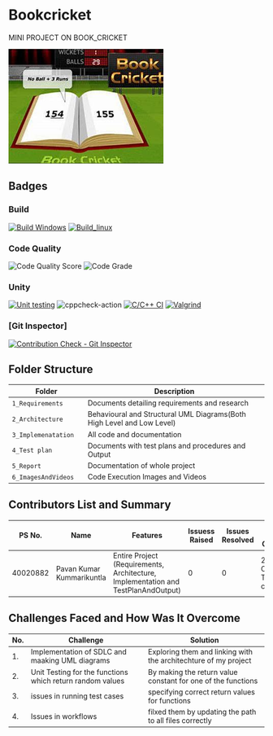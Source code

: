 # Bookcricket
MINI PROJECT ON BOOK_CRICKET


![Capture](https://github.com/pavankalyanmedishetty/stepin_bookcricket/blob/37f8c6ce7ad83105ff7583f4f18c49c49d0820a7/6_ImagesAndVideos/bookcricket.jpg)



## Badges
### Build
[![Build Windows](https://github.com/PavanKummarikuntla/M1_Game_Bookcricket/actions/workflows/build_windows.yml/badge.svg)](https://github.com/PavanKummarikuntla/M1_Game_Bookcricket/actions/workflows/build_windows.yml)
[![Build_linux](https://github.com/PavanKummarikuntla/M1_Game_Bookcricket/actions/workflows/build_linux.yml/badge.svg)](https://github.com/PavanKummarikuntla/M1_Game_Bookcricket/actions/workflows/build_linux.yml)
### Code Quality
![Code Quality Score](https://api.codiga.io/project/29918/score/svg)
![Code Grade](https://api.codiga.io/project/29918/status/svg)
### Unity
[![Unit testing](https://github.com/PavanKummarikuntla/M1_Game_Bookcricket/actions/workflows/unit-test.yml/badge.svg)](https://github.com/PavanKummarikuntla/M1_Game_Bookcricket/actions/workflows/unit-test.yml)
![cppcheck-action](https://github.com/PavanKummarikuntla/M1_Game_Bookcricket/actions/workflows/cppcheck.yml/badge.svg)
[![C/C++ CI](https://github.com/PavanKummarikuntla/M1_Game_Bookcricket/actions/workflows/c_build.yml/badge.svg)](https://github.com/PavanKummarikuntla/M1_Game_Bookcricket/actions/workflows/c_build.yml)
[![Valgrind](https://github.com/PavanKummarikuntla/M1_Game_Bookcricket/actions/workflows/Valgrind.yml/badge.svg)](https://github.com/PavanKummarikuntla/M1_Game_Bookcricket/actions/workflows/Valgrind.yml)
### [Git Inspector]
[![Contribution Check - Git Inspector](https://github.com/PavanKummarikuntla/M1_Game_Bookcricket/actions/workflows/gitinspector.yml/badge.svg)](https://github.com/PavanKummarikuntla/M1_Game_Bookcricket/actions/workflows/gitinspector.yml)

## Folder Structure
Folder                   | Description
-------------------------| -----------------------------------------
`1_Requirements`         | Documents detailing requirements and research
`2_Architecture      `         | Behavioural and Structural UML Diagrams(Both High Level and Low Level)
`3_Implemenatation `     | All code and documentation
`4_Test plan     `       | Documents with test plans and procedures and Output
`5_Report`               | Documentation of whole project
`6_ImagesAndVideos`      | Code Execution Images and Videos

## Contributors List and Summary

PS No. |  Name               |    Features    | Issuess Raised |Issues Resolved|No Test Cases|Test Case Pass
-------|---------------------|----------------|----------------|---------------|-------------|--------------
40020882 |Pavan Kumar Kummarikuntla | Entire Project (Requirements, Architecture, Implementation and TestPlanAndOutput)  | 0        |0  |2 Overall Test cases  | All Passed    

## Challenges Faced and How Was It Overcome
| No. | Challenge | Solution
|-----|-----------|--------
|1. | Implementation of SDLC and maaking UML diagrams | Exploring them and linking with the architechture of my project 
|2. | Unit Testing for the functions which return random values | By making the return value constant for one of the functions |
|3. | issues in running test cases | specifying correct return values for functions
|4. | Issues in workflows | filxed them by updating the path to all files correctly
